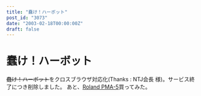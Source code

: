```yaml
---
title: "蠢け！ハーボット"
post_id: "3073"
date: "2003-02-18T00:00:00Z"
draft: false
---
```


# 蠢け！ハーボット

<del>蠢け！ハーボット</del>をクロスブラウザ対応化(Thanks : NTJ会長 様)。サービス終了につき削除しました。 あと、[Roland PMA-5](/pma-5)買ってみた。
